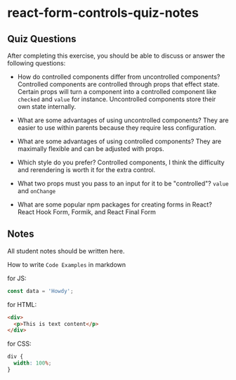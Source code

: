 # react-form-controls-quiz-notes

## Quiz Questions

After completing this exercise, you should be able to discuss or answer the following questions:

- How do controlled components differ from uncontrolled components?
  Controlled components are controlled through props that effect state. Certain props will turn a component into a controlled component like `checked` and `value` for instance.
  Uncontrolled components store their own state internally.

- What are some advantages of using uncontrolled components?
  They are easier to use within parents because they require less configuration.

- What are some advantages of using controlled components?
  They are maximally flexible and can be adjusted with props.

- Which style do you prefer?
  Controlled components, I think the difficulty and rerendering is worth it for the extra control.

- What two props must you pass to an input for it to be "controlled"?
  `value` and `onChange`

- What are some popular npm packages for creating forms in React?
  React Hook Form, Formik, and React Final Form

## Notes

All student notes should be written here.

How to write `Code Examples` in markdown

for JS:

```javascript
const data = 'Howdy';
```

for HTML:

```html
<div>
  <p>This is text content</p>
</div>
```

for CSS:

```css
div {
  width: 100%;
}
```

